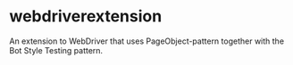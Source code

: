 webdriverextension
===================

An extension to WebDriver that uses PageObject-pattern together with the Bot Style Testing pattern.